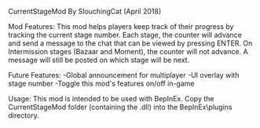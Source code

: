 CurrentStageMod 
By SlouchingCat (April 2018)

Mod Features:
This mod helps players keep track of their progress by tracking the current stage number.
Each stage, the counter will advance and send a message to the chat that can be viewed by pressing ENTER.
On Intermission stages (Bazaar and Moment), the counter will not advance. A message will still be posted on which stage will be next.

Future Features:
-Global announcement for multiplayer
-UI overlay with stage number
-Toggle this mod's features on/off in-game

Usage:
This mod is intended to be used with BepInEx.
Copy the CurrentStageMod folder (containing the .dll) into the BepInEx\plugins directory.